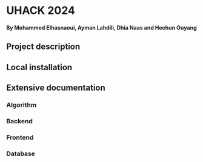 # UHACK 2024



#### By Mohammed Elhasnaoui, Ayman Lahdili, Dhia Naas and Hechun Ouyang


## Project description


## Local installation

## Extensive documentation

### Algorithm

### Backend

### Frontend

### Database


